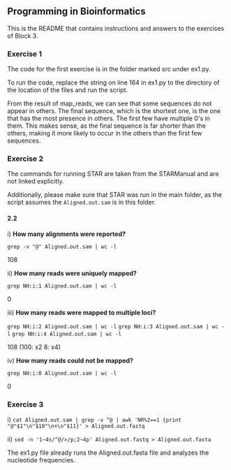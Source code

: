 ## Programming in Bioinformatics

This is the README that contains instructions and answers to the exercises of Block 3.

### Exercise 1
The code for the first exercise is in the folder marked src under ex1.py.

To run the code, replace the string on line 164 in ex1.py to the directory of the location of the files and run the script.


From the result of map_reads, we can see that some sequences do not appear in others. The final sequence, which is the shortest one, 
is the one that has the most presence in others. The first few have multiple 0's in them. This makes sense, as the final sequence is 
far shorter than the others, making it more likely to occur in the others than the first few sequences.

### Exercise 2
The commands for running STAR are taken from the STARManual and are not linked explicitly.

Additionally, please make sure that STAR was run in the main folder, as the script assumes the `Aligned.out.sam` is in this folder.
#### 2.2
i) **How many alignments were reported?**

`grep -v "@" Aligned.out.sam | wc -l`

108

ii) **How many reads were uniquely mapped?**

`grep NH:i:1 Aligned.out.sam | wc -l`

0

iii) **How many reads were mapped to multiple loci?**

`grep NH:i:2 Aligned.out.sam | wc -l`
`grep NH:i:3 Aligned.out.sam | wc -l`
`grep NH:i:4 Aligned.out.sam | wc -l`

108 (100: x2 8: x4)

iv) **How many reads could not be mapped?**

`grep NH:i:0 Aligned.out.sam | wc -l`

0

### Exercise 3

i) `cat Aligned.out.sam | grep -v ^@ | awk 'NR%2==1 {print "@"$1"\n"$10"\n+\n"$11}' > Aligned.out.fastq`

ii) `sed -n '1~4s/^@/>/p;2~4p' Aligned.out.fastq > Aligned.out.fasta`

The ex1.py file already runs the Aligned.out.fasta file and analyzes the nucleotide frequencies.
